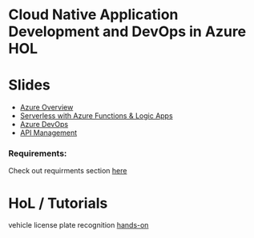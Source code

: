 # Cloud Native Application Development and DevOps in Azure HOL

# Slides
* [Azure Overview](https://tom.blob.core.windows.net/nativecloud201909/Azure%20Overview.pdf)
* [Serverless with Azure Functions & Logic Apps](https://tom.blob.core.windows.net/nativecloud201909/AzureFunction_and_LogicApps.pdf)
* [Azure DevOps](https://tom.blob.core.windows.net/nativecloud201909/Azure%20DevOps.pdf)
* [API Management](https://tom.blob.core.windows.net/nativecloud201909/API%20Management.pdf)

### Requirements:
Check out requirments section [here](https://github.com/Microsoft/MCW-Serverless-architecture/blob/master/Hands-on%20lab/HOL%20step-by-step%20-%20Serverless%20architecture.md#requirements)

# HoL / Tutorials
vehicle license plate recognition [hands-on](https://github.com/Microsoft/MCW-Serverless-architecture/blob/master/Hands-on%20lab/HOL%20step-by-step%20-%20Serverless%20architecture.md)
